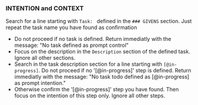 ### INTENTION and CONTEXT
Search for a line starting with `Task: ` defined in the `### GIVENS` section. Just repeat the task name you have found as confirmation
* Do not proceed if no task is defined. Return immediatly with the message: "No task defined as prompt control" 
* Focus on the description in the `Description` section of the defined task. Ignore all other sections. 
* Search in the task description section for a line starting with `[@in-progress]`. Do not proceed if no '[@in-progress]' step is defined. Return immediatly with the message: "No task todo defined as [@in-progress] as prompt intention."
* Otherwise confirm the '[@in-progress]' step you have found. Then focus on the intention of this step only. Ignore all other steps.  
